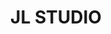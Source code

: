 ---
title: "JL STUDIO"
description: "JL STUDIO"
layout: shop
keywords:
  - 美食競賽
  - 台灣美食
  - 美食精選
datePublished: "2025-06-30"
dateModified: "2025-07-06"
city: "台中市"
district: "南屯區"
address: "台中市南屯區益豐路四段689號2樓"
phone: "0423803570"
geo: "24.15048684063746, 120.62854305823515"
google_map: "https://maps.app.goo.gl/nk9Mg95M5nRLidjAA"
footinder: "https://footinder.com.tw/%e5%8f%b0%e4%b8%ad%e5%b8%82%e5%8d%97%e5%b1%af%e5%8d%80/411/"
official: "https://jlstudiotw.com/"
award:
  - name: "500盤"
    year: "2024"
    entries:
      - dishes:
          - "透抽 | 咖哩葉 | 參峇"
          - "咖哩餃"
          - "經典語錄：和牛/開心果/鳳梨/香茅"
          - "市場鮮魚 | 竹筍 | 茉莉香米"

---